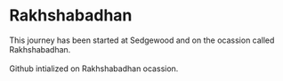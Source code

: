 # Rakhshabadhan
This journey has been started at Sedgewood and on the ocassion called Rakhshabadhan.  
<br>
Github intialized on Rakhshabadhan ocassion.
